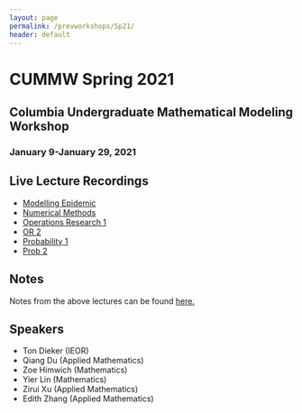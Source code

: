 ```yaml
---
layout: page
permalink: /prevworkshops/Sp21/
header: default
---
```


# CUMMW Spring 2021

## Columbia Undergraduate Mathematical Modeling Workshop
### January 9-January 29, 2021


## Live Lecture Recordings
* [Modelling Epidemic](https://drive.google.com/file/d/10joow9nCwXMErZ8lgoonl8tVj_weO-dr/view?usp=sharing)
* [Numerical Methods](https://drive.google.com/file/d/1i-nePHZkhacVoYuiIu6qG0eXYoDlC32m/view?usp=sharing)
* [Operations Research 1](https://drive.google.com/file/d/1Vfv39lCu1DWz7qWvbXLJoz3KRx4tMyco/view?usp=sharing)
* [OR 2](https://drive.google.com/file/d/1St7iDSjoclK48A-7kY9R9Yjp5cfwtWNm/view?usp=sharing)
* [Probability 1](https://drive.google.com/file/d/1Vlr1uWMUi_yUkERPsX_lQpm94tIfq645/view?usp=sharing)
* [Prob 2](https://drive.google.com/file/d/1apQkOHuQcO4bVNy7DF1TZfhPo9npOBGN/view?usp=sharing)

## Notes

Notes from the above lectures can be found [here.](https://drive.google.com/drive/folders/1MwQcBknOPIjYEm8v9-gaEblRAbOXUhZq?usp=sharing)

## Speakers
* Ton Dieker (IEOR)
* Qiang Du (Applied Mathematics)
* Zoe Himwich (Mathematics)
* Yier Lin (Mathematics)
* Zirui Xu (Applied Mathematics)
* Edith Zhang (Applied Mathematics)
